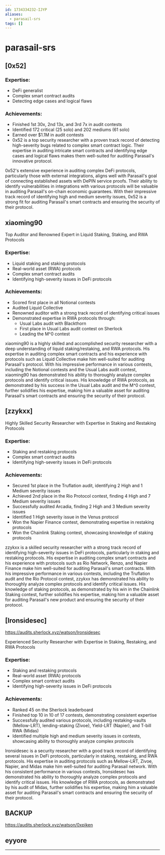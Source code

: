 ```yaml
---
id: 1734334232-IJYP
aliases:
  - parasail-srs
tags: []
---
```


# parasail-srs


## [0x52]

### Expertise:

- DeFi generalist
- Complex smart contract audits
- Detecting edge cases and logical flaws

### Achievements:

- Finished 1st 30x, 2nd 13x, and 3rd 7x in audit contests
- Identified 172 critical (25 solo) and 202 mediums (61 solo)
- Earned over $1.1M in audit contests
- 0x52 is a top security researcher with a proven track record of detecting high-severity bugs related to complex smart contract logic. Their expertise in auditing intricate smart contracts and identifying edge cases and logical flaws makes them well-suited for auditing Parasail's innovative protocol.

0x52's extensive experience in auditing complex DeFi protocols, particularly those with external integrations, aligns well with Parasail's goal of connecting established assets with DePIN service proofs. Their ability to identify vulnerabilities in integrations with various protocols will be valuable in auditing Parasail's on-chain economic guarantees. With their impressive track record of identifying high and medium severity issues, 0x52 is a strong fit for auditing Parasail's smart contracts and ensuring the security of their protocol.

## xiaoming90


Top Auditor and Renowned Expert in Liquid Staking, Staking, and RWA Protocols

### Expertise:

- Liquid staking and staking protocols
- Real-world asset (RWA) protocols
- Complex smart contract audits
- Identifying high-severity issues in DeFi protocols

### Achievements:

- Scored first place in all Notional contests
- Audited Liquid Collective 
- Renowned auditor with a strong track record of identifying critical issues
- Demonstrated expertise in RWA protocols through:
  - Usual Labs audit with Blackthorn
  - First place in Usual Labs audit contest on Sherlock
  - Leading the M^0 contest

xiaoming90 is a highly skilled and accomplished security researcher with a deep understanding of liquid staking/restaking, and RWA protocols. His expertise in auditing complex smart contracts and his experience with protocols such as Liquid Collective make him well-suited for auditing Parasail's protocol. With his impressive performance in various contests, including the Notional contests and the Usual Labs audit contest, xiaoming90 has demonstrated his ability to thoroughly analyze complex protocols and identify critical issues. His knowledge of RWA protocols, as demonstrated by his success in the Usual Labs audit and the M^0 contest, further solidifies his expertise, making him a valuable asset for auditing Parasail's smart contracts and ensuring the security of their protocol.

## [zzykxx]

Highly Skilled Security Researcher with Expertise in Staking and Restaking Protocols

### Expertise:

- Staking and restaking protocols
- Complex smart contract audits
- Identifying high-severity issues in DeFi protocols

### Achievements:

- Secured 1st place in the Truflation audit, identifying 2 High and 1 Medium severity issues
- Achieved 2nd place in the Rio Protocol contest, finding 4 High and 7 Medium severity issues
- Successfully audited Arcadia, finding 2 High and 3 Medium severity issues
- Identified 1 High severity issue in the Venus protocol
- Won the Napier Finance contest, demonstrating expertise in restaking protocols
- Won the Chainlink Staking contest, showcasing knowledge of staking protocols

zzykxx is a skilled security researcher with a strong track record of identifying high-severity issues in DeFi protocols, particularly in staking and restaking protocols. His expertise in auditing complex smart contracts and his experience with protocols such as Rio Network, Renzo, and Napier Finance make him well-suited for auditing Parasail's smart contracts. With his impressive performance in various contests, including the Truflation audit and the Rio Protocol contest, zzykxx has demonstrated his ability to thoroughly analyze complex protocols and identify critical issues. His knowledge of staking protocols, as demonstrated by his win in the Chainlink Staking contest, further solidifies his expertise, making him a valuable asset for auditing Parasail's new product and ensuring the security of their protocol.



## [Ironsidesec]

https://audits.sherlock.xyz/watson/Ironsidesec

Experienced Security Researcher with Expertise in Staking, Restaking, and RWA Protocols

### Expertise:

- Staking and restaking protocols
- Real-world asset (RWA) protocols
- Complex smart contract audits
- Identifying high-severity issues in DeFi protocols

### Achievements:

- Ranked 45 on the Sherlock leaderboard
- Finished top 10 in 10 of 17 contests, demonstrating consistent expertise
- Successfully audited various protocols, including restaking-vaults (Mellow-LRT), lending-staking (Zivoe), Yield-LRT (Napier), and T-bill RWA (Midas)
- Identified multiple high and medium severity issues in contests, showcasing ability to thoroughly analyze complex protocols

Ironsidesec is a security researcher with a good track record of identifying several issues in DeFi protocols, particularly in staking, restaking, and RWA protocols. His expertise in auditing protocols such as Mellow-LRT, Zivoe, Napier, and Midas make him well-suited for auditing Parasail network. With his consistent performance in various contests, Ironsidesec has demonstrated his ability to thoroughly analyze complex protocols and identify critical issues. His knowledge of RWA protocols, as demonstrated by his audit of Midas, further solidifies his expertise, making him a valuable asset for auditing Parasail's smart contracts and ensuring the security of their protocol.


## BACKUP

https://audits.sherlock.xyz/watson/0xpiken
## eyyore

---
